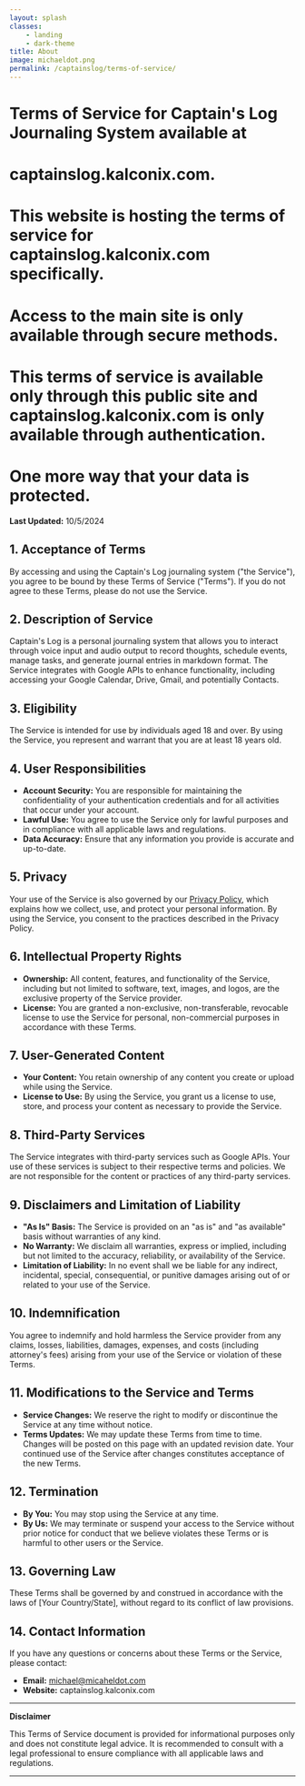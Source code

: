```yaml
---
layout: splash
classes: 
    - landing
    - dark-theme
title: About
image: michaeldot.png
permalink: /captainslog/terms-of-service/
---
```


# Terms of Service for Captain's Log Journaling System available at 
# captainslog.kalconix.com.
# This website is hosting the terms of service for captainslog.kalconix.com specifically. 
# Access to the main site is only available through secure methods. 
# This terms of service is available only through this public site and captainslog.kalconix.com is only available through authentication.
# One more way that your data is protected. 

**Last Updated:** 10/5/2024

## 1. Acceptance of Terms

By accessing and using the Captain's Log journaling system ("the Service"), you agree to be bound by these Terms of Service ("Terms"). If you do not agree to these Terms, please do not use the Service.

## 2. Description of Service

Captain's Log is a personal journaling system that allows you to interact through voice input and audio output to record thoughts, schedule events, manage tasks, and generate journal entries in markdown format. The Service integrates with Google APIs to enhance functionality, including accessing your Google Calendar, Drive, Gmail, and potentially Contacts.

## 3. Eligibility

The Service is intended for use by individuals aged 18 and over. By using the Service, you represent and warrant that you are at least 18 years old.

## 4. User Responsibilities

- **Account Security:** You are responsible for maintaining the confidentiality of your authentication credentials and for all activities that occur under your account.
- **Lawful Use:** You agree to use the Service only for lawful purposes and in compliance with all applicable laws and regulations.
- **Data Accuracy:** Ensure that any information you provide is accurate and up-to-date.

## 5. Privacy

Your use of the Service is also governed by our [Privacy Policy](https://www.michaeldot.com/captainslog/privacy-policy), which explains how we collect, use, and protect your personal information. By using the Service, you consent to the practices described in the Privacy Policy.

## 6. Intellectual Property Rights

- **Ownership:** All content, features, and functionality of the Service, including but not limited to software, text, images, and logos, are the exclusive property of the Service provider.
- **License:** You are granted a non-exclusive, non-transferable, revocable license to use the Service for personal, non-commercial purposes in accordance with these Terms.

## 7. User-Generated Content

- **Your Content:** You retain ownership of any content you create or upload while using the Service.
- **License to Use:** By using the Service, you grant us a license to use, store, and process your content as necessary to provide the Service.

## 8. Third-Party Services

The Service integrates with third-party services such as Google APIs. Your use of these services is subject to their respective terms and policies. We are not responsible for the content or practices of any third-party services.

## 9. Disclaimers and Limitation of Liability

- **"As Is" Basis:** The Service is provided on an "as is" and "as available" basis without warranties of any kind.
- **No Warranty:** We disclaim all warranties, express or implied, including but not limited to the accuracy, reliability, or availability of the Service.
- **Limitation of Liability:** In no event shall we be liable for any indirect, incidental, special, consequential, or punitive damages arising out of or related to your use of the Service.

## 10. Indemnification

You agree to indemnify and hold harmless the Service provider from any claims, losses, liabilities, damages, expenses, and costs (including attorney's fees) arising from your use of the Service or violation of these Terms.

## 11. Modifications to the Service and Terms

- **Service Changes:** We reserve the right to modify or discontinue the Service at any time without notice.
- **Terms Updates:** We may update these Terms from time to time. Changes will be posted on this page with an updated revision date. Your continued use of the Service after changes constitutes acceptance of the new Terms.

## 12. Termination

- **By You:** You may stop using the Service at any time.
- **By Us:** We may terminate or suspend your access to the Service without prior notice for conduct that we believe violates these Terms or is harmful to other users or the Service.

## 13. Governing Law

These Terms shall be governed by and construed in accordance with the laws of [Your Country/State], without regard to its conflict of law provisions.

## 14. Contact Information

If you have any questions or concerns about these Terms or the Service, please contact:

- **Email:** michael@micaheldot.com
- **Website:** captainslog.kalconix.com

---

**Disclaimer**

This Terms of Service document is provided for informational purposes only and does not constitute legal advice. It is recommended to consult with a legal professional to ensure compliance with all applicable laws and regulations.

---


